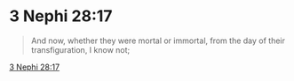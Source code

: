 # 3 Nephi 28:17

> And now, whether they were mortal or immortal, from the day of their transfiguration, I know not;

[3 Nephi 28:17](https://www.churchofjesuschrist.org/study/scriptures/bofm/3-ne/28?lang=eng&id=p17#p17)


